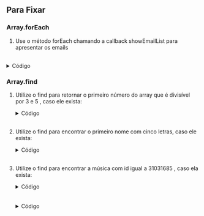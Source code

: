 ## Para Fixar 

### Array.forEach

1. Use o método forEach chamando a callback showEmailList para apresentar os emails
<br>

   <details>
   <summary>Código</summary>
   
   ```
   const emailListInData = [
     'roberta@email.com',
     'paulo@email.com',
     'anaroberta@email.com',
     'fabiano@email.com',
   ];
   
   const showEmailList = (email) => {
     console.log(`O email ${email} esta cadastrado em nosso banco de dados!`);
   };
   
   // Adicione seu código aqui
   ```
   
   </details>

### Array.find

1. Utilize o find para retornar o primeiro número do array que é divisível por 3 e 5 , caso ele exista:
    <br>
   <details>
   <summary>Código</summary>
   
   ```
   const numbers = [19, 21, 30, 3, 45, 22, 15];
   
   const findDivisibleBy3And5 = () => {
     // Adiciona seu código aqui
   }
   
   console.log(findDivisibleBy3And5())
   ```
   
   </details>
   <br>
2. Utilize o find para encontrar o primeiro nome com cinco letras, caso ele exista:
   <br>
   <details>
   <summary>Código</summary>
   
   ```
   const names = ['João', 'Irene', 'Fernando', 'Maria'];
   
   const findNameWithFiveLetters = () => {
     // Adicione seu código aqui:
   }
   
   console.log(findNameWithFiveLetters());
   
   ```
   
   </details>
   <br>
3. Utilize o find para encontrar a música com id igual a 31031685 , caso ela exista:
   <br>
   <details>
   <summary>Código</summary>
   
   ```
   const musicas = [
     { id: '31031685', title: 'Partita in C moll BWV 997' },
     { id: '31031686', title: 'Toccata and Fugue, BWV 565' },
     { id: '31031687', title: 'Chaconne, Partita No. 2 BWV 1004' },
   ]
   
   function findMusic(id) {
     // Adicione seu código aqui
   }
   
   console.log(findMusic('31031685'))
   ```
   
   </details>
   <br>
















   <br>
   <details>
   <summary>Código</summary>
   
   ```
   
   ```
   
   </details>
   <br>